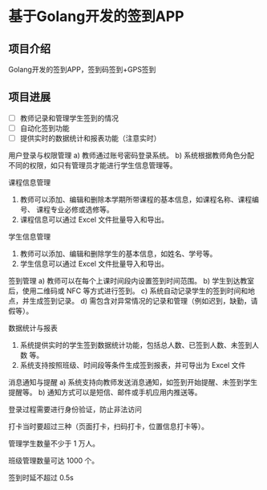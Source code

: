 # 基于Golang开发的签到APP

## 项目介绍

Golang开发的签到APP，签到码签到+GPS签到

## 项目进展
- [ ] 教师记录和管理学生签到的情况
- [ ] 自动化签到功能
- [ ] 提供实时的数据统计和报表功能（注意实时）

用户登录与权限管理
a) 教师通过账号密码登录系统。
b) 系统根据教师角色分配不同的权限，如只有管理员才能进行学生信息管理等。

课程信息管理
1) 教师可以添加、编辑和删除本学期所带课程的基本信息，如课程名称、课程编号、
课程专业必修或选修等。
2) 课程信息可以通过 Excel 文件批量导入和导出。

学生信息管理
1) 教师可以添加、编辑和删除学生的基本信息，如姓名、学号等。
2) 学生信息可以通过 Excel 文件批量导入和导出。

签到管理
a) 教师可以在每个上课时间段内设置签到时间范围。
b) 学生到达教室后，使用二维码或 NFC 等方式进行签到。
c) 系统自动记录学生的签到时间和地点，并生成签到记录。
d) 需包含对异常情况的记录和管理（例如迟到，缺勤，请假等）。

数据统计与报表
1) 系统提供实时的学生签到数据统计功能，包括总人数、已签到人数、未签到人数
等。
2) 系统支持按照班级、时间段等条件生成签到报表，并可导出为 Excel 文件

消息通知与提醒
a) 系统支持向教师发送消息通知，如签到开始提醒、未签到学生提醒等。
b) 通知方式可以是短信、邮件或手机应用内推送等。


登录过程需要进行身份验证，防止非法访问


打卡当时要超过三种（页面打卡，扫码打卡，位置信息打卡等）。

管理学生数量不少于 1 万人。

班级管理数量可达 1000 个。


签到时延不超过 0.5s